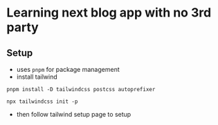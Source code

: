 # Learning next blog app with no 3rd party
## Setup
- uses `pnpm` for package management
- install tailwind 
```
pnpm install -D tailwindcss postcss autoprefixer

npx tailwindcss init -p
```
- then follow tailwind setup page to setup
